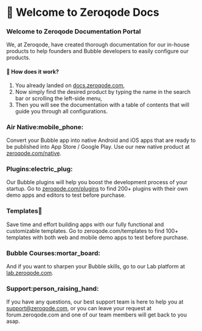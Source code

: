 # 👋 Welcome to Zeroqode Docs

### Welcome to Zeroqode Documentation Portal

We, at Zeroqode, have created thorough documentation for our in-house products to help founders and Bubble developers to easily configure our products.

#### :thinking: How does it work?

1. You already landed on [docs.zeroqode.com](https://docs.zeroqode.com),
2. Now simply find the desired product by typing the name in the search bar or scrolling the left-side menu,
3. Then you will see the documentation with a table of contents that will guide you through all configurations.

### Air Native:mobile\_phone:

Convert your Bubble app into native Android and iOS apps that are ready to be published into App Store / Google Play. Use our new native product at [zeroqode.com/native](https://zeroqode.com/native).

### Plugins:electric\_plug:

Our Bubble plugins will help you boost the development process of your startup. Go to [zeroqode.com/plugins](https://zeroqode.com/plugins) to find 200+ plugins with their own demo apps and editors to test before purchase.

### Templates:art:

Save time and effort building apps with our fully functional and customizable templates. Go to zeroqode.com/templates to find 100+ templates with both web and mobile demo apps to test before purchase.

### Bubble Courses:mortar\_board:

And if you want to sharpen your Bubble skills, go to our Lab platform at [lab.zeroqode.com](https://lab.zeroqode.com).

### Support:person\_raising\_hand:

If you have any questions, our best support team is here to help you at [support@zeroqode.com](mailto:support@zeroqode.com), or you can leave your request at forum.zeroqode.com and one of our team members will get back to you asap.
